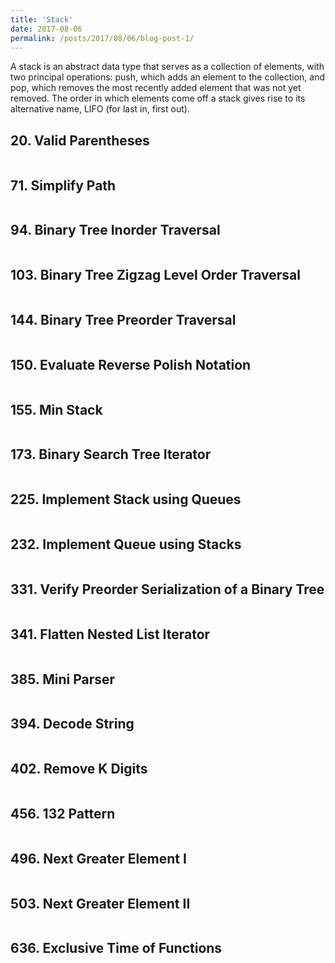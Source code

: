 ```yaml
---
title: 'Stack'
date: 2017-08-06
permalink: /posts/2017/08/06/blog-post-1/
---
```


A stack is an abstract data type that serves as a collection of elements, with two principal operations: push, which adds an element to the collection, and pop, which removes the most recently added element that was not yet removed. The order in which elements come off a stack gives rise to its alternative name, LIFO (for last in, first out). 

## 20. Valid Parentheses
<pre>
</pre>

## 71. Simplify Path
<pre>
</pre>

## 94. Binary Tree Inorder Traversal
<pre>
</pre>

## 103. Binary Tree Zigzag Level Order Traversal
<pre>
</pre>

## 144. Binary Tree Preorder Traversal
<pre>
</pre>

## 150. Evaluate Reverse Polish Notation
<pre>
</pre>

## 155. Min Stack
<pre>
</pre>

## 173. Binary Search Tree Iterator
<pre>
</pre>

## 225. Implement Stack using Queues
<pre>
</pre>

## 232. Implement Queue using Stacks
<pre>
</pre>

## 331. Verify Preorder Serialization of a Binary Tree
<pre>
</pre>

## 341. Flatten Nested List Iterator
<pre>
</pre>

## 385. Mini Parser
<pre>
</pre>

## 394. Decode String
<pre>
</pre>

## 402. Remove K Digits
<pre>
</pre>

## 456. 132 Pattern
<pre>
</pre>

## 496. Next Greater Element I
<pre>
</pre>

## 503. Next Greater Element II
<pre>
</pre>

## 636. Exclusive Time of Functions
<pre>
</pre>
